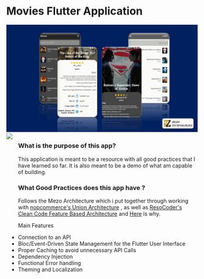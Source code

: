 # Movies Flutter Application

<img src="https://github.com/Mezo0099/movies_app/blob/main/README/App%20Poster.png?raw=true">

<img src="https://github.com/Mezo0099/movies_app/blob/main/README/demo.gif?raw=true" height="500" style="float:left; padding-right:15px" >

### What is the purpose of this app?

This application is meant to be a resource with all good practices that I have learned so far.
It is also meant to be a demo of what am capable of building.

### What Good Practices does this app have ?

Follows the Mezo Architecture which i put together through working with [nopcommerce's Union Architecture](https://docs.nopcommerce.com/en/developer/tutorials/architecture-of-nopCommerce.html) ,
as well as [ResoCoder's Clean Code Feature Based Architecture](https://resocoder.com/2019/08/27/flutter-tdd-clean-architecture-course-1-explanation-project-structure/) 
and [Here](https://github.com/Mezo0099/architecture/blob/main/README.md) is why. 

Main Features
- Connection to an API
- Bloc/Event-Driven State Management for the Flutter User Interface
- Proper Caching to avoid unnecessary API Calls
- Dependency Injection
- Functional Error handling
- Theming and Localization



